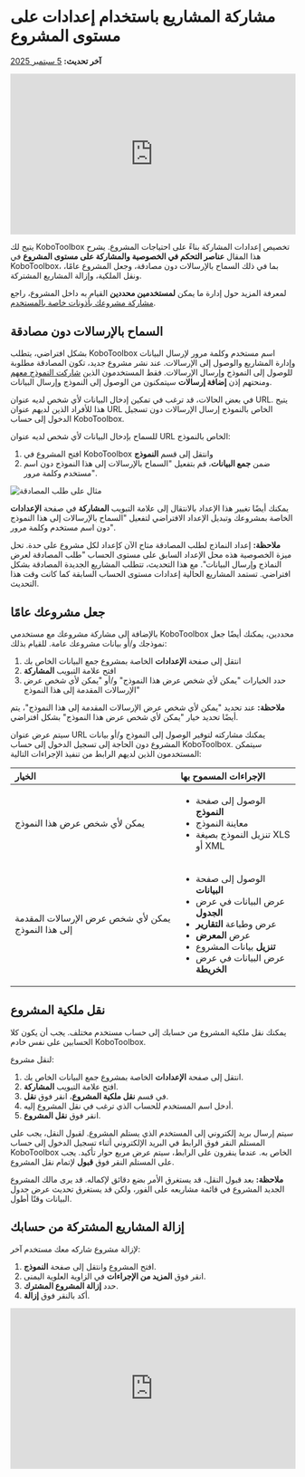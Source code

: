 # مشاركة المشاريع باستخدام إعدادات على مستوى المشروع
**آخر تحديث:** <a href="https://github.com/kobotoolbox/docs/blob/03c0981e6da0be6aec3385dfe68b2ebb0f71b2f8/source/project_sharing_settings.md" class="reference">5 سبتمبر 2025</a>

<iframe src="https://www.youtube.com/embed/vRuAan0aSfY?si=FbKeyjF9XitYdUWC" style="width: 100%; aspect-ratio: 16 / 9; height: auto; border: 0;" title="YouTube video player" frameborder="0" allow="accelerometer; autoplay; clipboard-write; encrypted-media; gyroscope; picture-in-picture; web-share" allowfullscreen></iframe>

يتيح لك KoboToolbox تخصيص إعدادات المشاركة بناءً على احتياجات المشروع. يشرح هذا المقال **عناصر التحكم في الخصوصية والمشاركة على مستوى المشروع** في KoboToolbox، بما في ذلك السماح بالإرسالات دون مصادقة، وجعل المشروع عامًا، ونقل الملكية، وإزالة المشاريع المشتركة.

<p class="note">
  لمعرفة المزيد حول إدارة ما يمكن <strong>لمستخدمين محددين</strong> القيام به داخل المشروع، راجع <a href="https://support.kobotoolbox.org/managing_permissions.html">مشاركة مشروعك بأذونات خاصة بالمستخدم</a>.
</p>

## السماح بالإرسالات دون مصادقة

بشكل افتراضي، يتطلب KoboToolbox اسم مستخدم وكلمة مرور لإرسال البيانات وإدارة المشاريع والوصول إلى الإرسالات. عند نشر مشروع جديد، تكون المصادقة مطلوبة للوصول إلى النموذج وإرسال الإرسالات. فقط المستخدمون الذين [شاركت النموذج معهم](https://support.kobotoolbox.org/managing_permissions.html) ومنحتهم إذن **إضافة إرسالات** سيتمكنون من الوصول إلى النموذج وإرسال البيانات.

في بعض الحالات، قد ترغب في تمكين إدخال البيانات لأي شخص لديه عنوان URL. يتيح هذا للأفراد الذين لديهم عنوان URL الخاص بالنموذج إرسال الإرسالات دون تسجيل الدخول إلى حساب KoboToolbox.

للسماح بإدخال البيانات لأي شخص لديه عنوان URL الخاص بالنموذج:
1. افتح المشروع في KoboToolbox وانتقل إلى قسم **النموذج**
2. ضمن **جمع البيانات**، قم بتفعيل "السماح بالإرسالات إلى هذا النموذج دون اسم مستخدم وكلمة مرور".

![مثال على طلب المصادقة](images/project_sharing_settings/require_authentication.png)

يمكنك أيضًا تغيير هذا الإعداد بالانتقال إلى علامة التبويب **المشاركة** في صفحة **الإعدادات** الخاصة بمشروعك وتبديل الإعداد الافتراضي لتفعيل "السماح بالإرسالات إلى هذا النموذج دون اسم مستخدم وكلمة مرور".

<p class="note">
  <strong>ملاحظة:</strong> إعداد النماذج لطلب المصادقة متاح الآن كإعداد لكل مشروع على حدة. تحل ميزة الخصوصية هذه محل الإعداد السابق على مستوى الحساب "طلب المصادقة لعرض النماذج وإرسال البيانات". مع هذا التحديث، تتطلب المشاريع الجديدة المصادقة بشكل افتراضي. تستمد المشاريع الحالية إعدادات مستوى الحساب السابقة كما كانت وقت هذا التحديث.
</p>

## جعل مشروعك عامًا

بالإضافة إلى مشاركة مشروعك مع مستخدمي KoboToolbox محددين، يمكنك أيضًا جعل نموذجك و/أو بيانات مشروعك عامة. للقيام بذلك:

1. انتقل إلى صفحة **الإعدادات** الخاصة بمشروع جمع البيانات الخاص بك
2. افتح علامة التبويب **المشاركة**
3. حدد الخيارات "يمكن لأي شخص عرض هذا النموذج" و/أو "يمكن لأي شخص عرض الإرسالات المقدمة إلى هذا النموذج"

<p class="note">
  <strong>ملاحظة:</strong> عند تحديد "يمكن لأي شخص عرض الإرسالات المقدمة إلى هذا النموذج"، يتم أيضًا تحديد خيار "يمكن لأي شخص عرض هذا النموذج" بشكل افتراضي.
</p>

سيتم عرض عنوان URL يمكنك مشاركته لتوفير الوصول إلى النموذج و/أو بيانات المشروع دون الحاجة إلى تسجيل الدخول إلى حساب KoboToolbox. سيتمكن المستخدمون الذين لديهم الرابط من تنفيذ الإجراءات التالية:

| **الخيار**    | **الإجراءات المسموح بها**                                |
| :----------------- | :--------------------------------------------- |
| يمكن لأي شخص عرض هذا النموذج              | <ul><li>الوصول إلى صفحة <strong>النموذج</strong></li> <li>معاينة النموذج</li> <li>تنزيل النموذج بصيغة XLS أو XML</li></ul> |
| يمكن لأي شخص عرض الإرسالات المقدمة إلى هذا النموذج      | <ul><li>الوصول إلى صفحة <strong>البيانات</strong></li><li>عرض البيانات في عرض <strong>الجدول</strong></li><li>عرض وطباعة <strong>التقارير</strong></li><li>عرض <strong>المعرض</strong></li><li><strong>تنزيل</strong> بيانات المشروع</li><li>عرض البيانات في عرض <strong>الخريطة</strong></li></ul> |

## نقل ملكية المشروع

يمكنك نقل ملكية المشروع من حسابك إلى حساب مستخدم مختلف. يجب أن يكون كلا الحسابين على نفس خادم KoboToolbox.

لنقل مشروع:
1. انتقل إلى صفحة **الإعدادات** الخاصة بمشروع جمع البيانات الخاص بك.
2. افتح علامة التبويب **المشاركة**.
3. في قسم **نقل ملكية المشروع**، انقر فوق **نقل**.
4. أدخل اسم المستخدم للحساب الذي ترغب في نقل المشروع إليه.
5. انقر فوق **نقل المشروع**.
   
سيتم إرسال بريد إلكتروني إلى المستخدم الذي يستلم المشروع. لقبول النقل، يجب على المستلم النقر فوق الرابط في البريد الإلكتروني أثناء تسجيل الدخول إلى حساب KoboToolbox الخاص به. عندما ينقرون على الرابط، سيتم عرض مربع حوار تأكيد. يجب على المستلم النقر فوق **قبول** لإتمام نقل المشروع.

<p class="note">
  <strong>ملاحظة:</strong> بعد قبول النقل، قد يستغرق الأمر بضع دقائق لإكماله. قد يرى مالك المشروع الجديد المشروع في قائمة مشاريعه على الفور، ولكن قد يستغرق تحديث عرض جدول البيانات وقتًا أطول.
</p>

## إزالة المشاريع المشتركة من حسابك

لإزالة مشروع شاركه معك مستخدم آخر:

1. افتح المشروع وانتقل إلى صفحة **النموذج**.
2. انقر فوق <i class="k-icon-more"></i> **المزيد من الإجراءات** في الزاوية العلوية اليمنى.
3. حدد **إزالة المشروع المشترك**.
4. أكد بالنقر فوق **إزالة**.

<iframe src="https://www.youtube.com/embed/EZyj0tQXtzA?si=EmE0bahqxFAW2Fqm" style="width: 100%; aspect-ratio: 16 / 9; height: auto; border: 0;" title="YouTube video player" frameborder="0" allow="accelerometer; autoplay; clipboard-write; encrypted-media; gyroscope; picture-in-picture; web-share" allowfullscreen></iframe>
